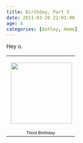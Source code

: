 ```yaml
---
title: Birthday, Part 3
date: 2011-03-26 22:01:00
age: 4
categories: [Ashley, Home]
---
```

<p>Hey o.</p>  <p>   </p><table style="width: 194px"><tbody>       <tr>         <td style="background: url(https://picasaweb.google.com/s/c/transparent_album_background.gif) no-repeat left 50%; height: 194px" align="center"><a href="https://picasaweb.google.com/wyseguys/ThirdBirthday?authkey=Gv1sRgCNeS6bWB44f_0QE&amp;feat=embedwebsite"><img style="margin: 1px 0px 0px 4px" src="https://lh3.googleusercontent.com/_bNrV-VN1BbE/TbY_yGLpZeE/AAAAAAAAFy4/S2-Jswu9u7U/s160-c/ThirdBirthday.jpg" width="160" height="160" /></a></td>       </tr>        <tr>         <td style="text-align: center; font-family: arial,sans-serif; font-size: 11px"><a style="color: #4d4d4d; font-weight: bold; text-decoration: none" href="https://picasaweb.google.com/wyseguys/ThirdBirthday?authkey=Gv1sRgCNeS6bWB44f_0QE&amp;feat=embedwebsite">Third Birthday</a></td>       </tr>     </tbody></table>
